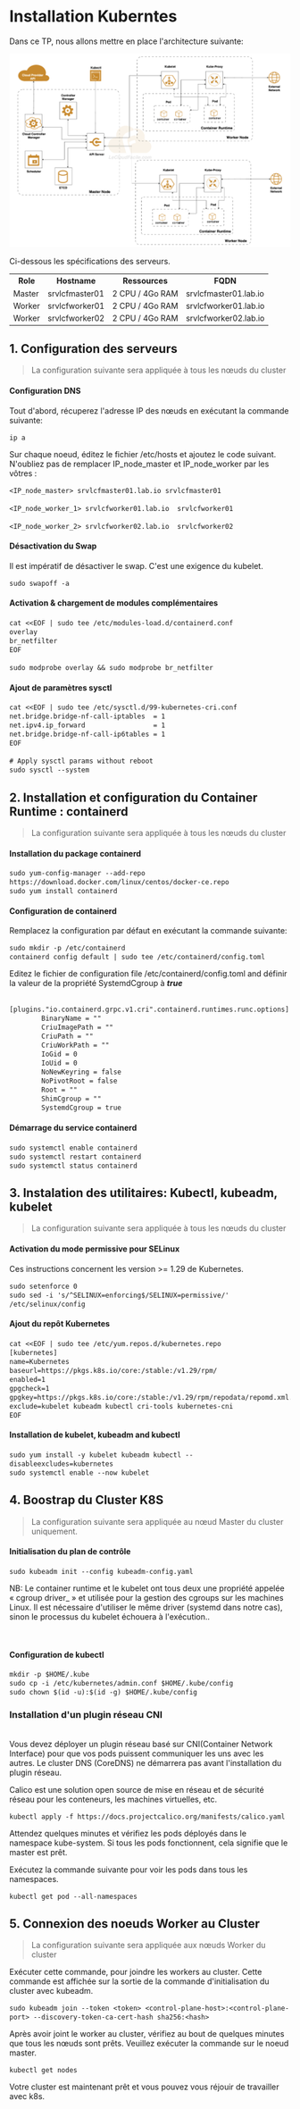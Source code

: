 # Installation Kuberntes

Dans ce TP, nous allons mettre en place l'architecture suivante:

![Screenshot](../../assets/archi_k8s.png)

Ci-dessous les spécifications des serveurs.

<table>
    <tr>
        <th>Role</th>
        <th>Hostname</th>
        <th>Ressources</th>
        <th>FQDN</th>
    </tr>
    <tr>
        <td>Master</td>
        <td>srvlcfmaster01</td>
        <td>2 CPU / 4Go RAM</td>
        <td>srvlcfmaster01.lab.io</td>
    </tr>
    <tr>
        <td>Worker</td>
        <td>srvlcfworker01</td>
        <td>2 CPU / 4Go RAM</td>
        <td>srvlcfworker01.lab.io</td>
    </tr>
     <tr>
        <td>Worker</td>
        <td>srvlcfworker02</td>
        <td>2 CPU / 4Go RAM</td>
        <td>srvlcfworker02.lab.io</td>
    </tr>
</table>

## 1. Configuration des serveurs

> La configuration suivante sera appliquée à tous les nœuds du cluster



#### Configuration DNS

Tout d'abord, récuperez l'adresse IP des nœuds en exécutant la commande suivante:

```
ip a
```

Sur chaque noeud, éditez le fichier /etc/hosts et ajoutez le code suivant. N'oubliez pas de remplacer IP_node_master et IP_node_worker par les vôtres :

```
<IP_node_master> srvlcfmaster01.lab.io srvlcfmaster01

<IP_node_worker_1> srvlcfworker01.lab.io  srvlcfworker01

<IP_node_worker_2> srvlcfworker02.lab.io  srvlcfworker02
```

#### Désactivation du Swap

Il est impératif de désactiver le swap. C'est une exigence du kubelet.

```
sudo swapoff -a
```

#### Activation & chargement de modules complémentaires

```
cat <<EOF | sudo tee /etc/modules-load.d/containerd.conf
overlay
br_netfilter
EOF

sudo modprobe overlay && sudo modprobe br_netfilter
```

#### Ajout de paramètres sysctl

```
cat <<EOF | sudo tee /etc/sysctl.d/99-kubernetes-cri.conf
net.bridge.bridge-nf-call-iptables  = 1
net.ipv4.ip_forward                 = 1
net.bridge.bridge-nf-call-ip6tables = 1
EOF

# Apply sysctl params without reboot
sudo sysctl --system
```


## 2. Installation et configuration du Container Runtime : containerd  

> La configuration suivante sera appliquée à tous les nœuds du cluster

#### Installation du package containerd

```
sudo yum-config-manager --add-repo https://download.docker.com/linux/centos/docker-ce.repo
sudo yum install containerd
```

#### Configuration de containerd

Remplacez la configuration par défaut en exécutant la commande suivante:

```
sudo mkdir -p /etc/containerd
containerd config default | sudo tee /etc/containerd/config.toml
```

Editez le fichier de configuration file /etc/containerd/config.toml and définir la valeur de la propriété SystemdCgroup à ***true***


```
    [plugins."io.containerd.grpc.v1.cri".containerd.runtimes.runc.options]
        BinaryName = ""
        CriuImagePath = ""
        CriuPath = ""
        CriuWorkPath = ""
        IoGid = 0
        IoUid = 0
        NoNewKeyring = false
        NoPivotRoot = false
        Root = ""
        ShimCgroup = ""
        SystemdCgroup = true
```

#### Démarrage du service containerd

```
sudo systemctl enable containerd
sudo systemctl restart containerd
sudo systemctl status containerd
```

## 3. Instalation des utilitaires: Kubectl, kubeadm, kubelet


> La configuration suivante sera appliquée à tous les nœuds du cluster


#### Activation du mode permissive pour SELinux

Ces instructions concernent les version  >= 1.29 de Kubernetes.

```
sudo setenforce 0
sudo sed -i 's/^SELINUX=enforcing$/SELINUX=permissive/' /etc/selinux/config
```

#### Ajout du repôt Kubernetes

```
cat <<EOF | sudo tee /etc/yum.repos.d/kubernetes.repo
[kubernetes]
name=Kubernetes
baseurl=https://pkgs.k8s.io/core:/stable:/v1.29/rpm/
enabled=1
gpgcheck=1
gpgkey=https://pkgs.k8s.io/core:/stable:/v1.29/rpm/repodata/repomd.xml.key
exclude=kubelet kubeadm kubectl cri-tools kubernetes-cni
EOF
```

#### Installation de kubelet, kubeadm and kubectl


```
sudo yum install -y kubelet kubeadm kubectl --disableexcludes=kubernetes
sudo systemctl enable --now kubelet
```

## 4. Boostrap du Cluster K8S

> La configuration suivante sera appliquée au nœud Master du cluster uniquement.

#### Initialisation du plan de contrôle

```
sudo kubeadm init --config kubeadm-config.yaml
```

NB: Le container runtime et le kubelet ont tous deux une propriété appelée « cgroup driver_ » et utilisée pour la gestion des cgroups sur les machines Linux.
Il est nécessaire d'utiliser le même driver (systemd dans notre cas), sinon le processus du kubelet échouera à l'exécution..

<br>

#### Configuration de kubectl

```
mkdir -p $HOME/.kube
sudo cp -i /etc/kubernetes/admin.conf $HOME/.kube/config
sudo chown $(id -u):$(id -g) $HOME/.kube/config
```

### Installation d'un plugin réseau CNI

<br>
Vous devez déployer un plugin réseau basé sur CNI(Container Network Interface) pour que vos pods puissent communiquer les uns avec les autres. Le cluster DNS (CoreDNS) ne démarrera pas avant l'installation du plugin réseau.

Calico est une solution open source de mise en réseau et de sécurité réseau pour les conteneurs, les machines virtuelles, etc.


```
kubectl apply -f https://docs.projectcalico.org/manifests/calico.yaml
```

Attendez quelques minutes et vérifiez les pods déployés dans le namespace kube-system.
Si tous les pods fonctionnent, cela signifie que le master est prêt.

Exécutez la commande suivante pour voir les pods dans tous les namespaces.

```
kubectl get pod --all-namespaces
```


## 5. Connexion des noeuds Worker au Cluster 

>La configuration suivante sera appliquée aux nœuds Worker du cluster

Exécuter cette commande, pour joindre les workers au cluster. Cette commande est affichée sur la sortie de la commande d'initialisation du cluster avec kubeadm.

```
sudo kubeadm join --token <token> <control-plane-host>:<control-plane-port> --discovery-token-ca-cert-hash sha256:<hash>
```
Après avoir joint le worker au cluster, vérifiez au bout de quelques minutes que tous les nœuds sont prêts. Veuillez exécuter la commande sur le noeud master.

```
kubectl get nodes
```

Votre cluster est maintenant prêt et vous pouvez vous réjouir de travailler avec k8s.
